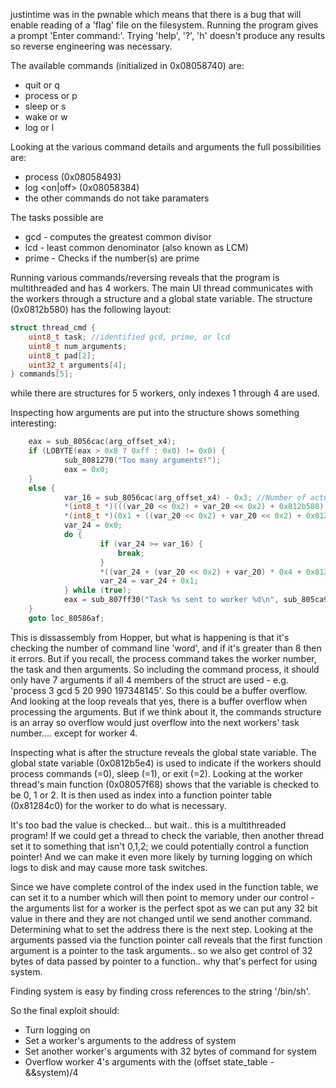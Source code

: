 justintime was in the pwnable which means that there is a bug that will enable reading of a 'flag' file on the filesystem. Running the program gives a prompt 'Enter command:'. Trying 'help', '?', 'h' doesn't produce any results so reverse engineering was necessary.

The available commands (initialized in 0x08058740) are:

* quit or q
* process or p
* sleep or s
* wake or w
* log or l

Looking at the various command details and arguments the full possibilities are:

* process <worker> <task> <paramaters>  (0x08058493)
* log <on|off> (0x08058384)
* the other commands do not take paramaters

The tasks possible are
* gcd - computes the greatest common divisor
* lcd - least common denominator (also known as LCM)
* prime - Checks if the number(s) are prime

Running various commands/reversing reveals that the program is multithreaded and has 4 workers. The main UI thread communicates with the workers through a structure and a global state variable. The structure (0x0812b580) has the following layout:
```c
struct thread_cmd {
	uint8_t task; //identified gcd, prime, or lcd
	uint8_t num_arguments;
	uint8_t pad[2];
	uint32_t arguments[4];
} commands[5];
```
while there are structures for 5 workers, only indexes 1 through 4 are used.


Inspecting how arguments are put into the structure shows something interesting:
```c
    eax = sub_8056cac(arg_offset_x4);
    if (LOBYTE(eax > 0x8 ? 0xff : 0x0) != 0x0) {
            sub_8081270("Too many arguments!");
            eax = 0x0;
    }
    else {
            var_16 = sub_8056cac(arg_offset_x4) - 0x3; //Number of actual arguments
            *(int8_t *)(((var_20 << 0x2) + var_20 << 0x2) + 0x812b580) = LOBYTE(var_31 & 0xff); // Set the task
            *(int8_t *)(0x1 + ((var_20 << 0x2) + var_20 << 0x2) + 0x812b580) = LOBYTE(var_16); //Set the number of arguments... 
            var_24 = 0x0;
            do {
                    if (var_24 >= var_16) { 
                        break;
                    }
                    *((var_24 + (var_20 << 0x2) + var_20) * 0x4 + 0x812b584) = sub_8076280(sub_805ca90(sub_8058e1c(arg_offset_x4, var_24 + 0x3)), 0x0, 0xa); //store the argument
                    var_24 = var_24 + 0x1;
            } while (true);
            eax = sub_807ff30("Task %s sent to worker %d\n", sub_805ca90(sub_8058e1c(arg_offset_x4, 0x2)), var_20);
    }
    goto loc_80586af;
```
This is dissassembly from Hopper, but what is happening is that it's checking the number of command line 'word', and if it's greater than 8 then it errors. But if you recall, the process command takes the worker number, the task and then arguments. So including the command process, it should only have 7 arguments if all 4 members of the struct are used - e.g. 'process 3 gcd 5 20 990 197348145'. So this could be a buffer overflow. And looking at the loop reveals that yes, there is a buffer overflow when processing the arguments. But if we think about it, the commands structure is an array so overflow would just overflow into the next workers' task number.... except for worker 4. 

Inspecting what is after the structure reveals the global state variable. The global state variable (0x0812b5e4) is used to indicate if the workers should process commands (=0), sleep (=1), or exit (=2). Looking at the worker thread's main function (0x08057f68) shows that the variable is checked to be 0, 1 or 2. It is then used as index into a function pointer table (0x81284c0) for the worker to do what is necessary.

It's too bad the value is checked... but wait.. this is a multithreaded program! If we could get a thread to check the variable, then another thread set it to something that isn't 0,1,2; we could potentially control a function pointer! And we can make it even more likely by turning logging on which logs to disk and may cause more task switches.

Since we have complete control of the index used in the function table, we can set it to a number which will then point to memory under our control - the arguments list for a worker is the perfect spot as we can put any 32 bit value in there and they are not changed until we send another command. Determining what to set the address there is the next step. Looking at the arguments passed via the function pointer call reveals that the first function argument is a pointer to the task arguments.. so we also get control of 32 bytes of data passed by pointer to a function.. why that's perfect for using system.

Finding system is easy by finding cross references to the string '/bin/sh'.


So the final exploit should:

* Turn logging on
* Set a worker's arguments to the address of system
* Set another worker's arguments with 32 bytes of command for system
* Overflow worker 4's arguments with the (offset state_table - &&system)/4



